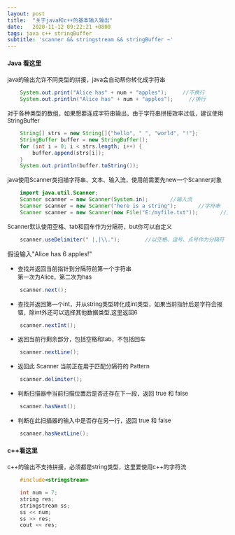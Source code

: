 ```yaml
---
layout: post
title:  "关于java和c++的基本输入输出"
date:   2020-11-12 09:22:21 +0800
tags: java c++ stringBuffer
subtitle: 'scanner && stringstream && stringBuffer ~'
---
```


#### Java 看这里

<font size=2>java的输出允许不同类型的拼接，java会自动帮你转化成字符串</font>

```java
    System.out.print("Alice has" + num + "apples");     //不换行
    System.out.println("Alice has" + num + "apples");     //换行
```

<font size=2>对于各种类型的数组，如果想要连成字符串输出，由于字符串拼接效率过低，建议使用StringBuffer</font>

```java
    String[] strs = new String[]{"hello", " ", "world", "!"};
    StringBuffer buffer = new StringBuffer();
    for (int i = 0; i < strs.length; i++) {
        buffer.append(strs[i]);
    }
    System.out.println(buffer.toString());
```

<font size=2>java使用Scanner类扫描字符串、文本、输入流，使用前需要先new一个Scanner对象</font>
  
```java
    import java.util.Scanner;
    Scanner scanner = new Scanner(System.in);       //输入流
    Scanner scanner = new Scanner("here is a string");       //字符串
    Scanner scanner = new Scanner(new File("E:/myfile.txt"));       //文件
```

<font size=2>Scanner默认使用空格、tab和回车作为分隔符，but你可以自定义</font>

```java
    scanner.useDelimiter(" |,|\\.");        //以空格、逗号、点号作为分隔符
```

假设输入"Alice has 6 apples!"

- <font size=2>查找并返回当前指针到分隔符前第一个字符串<br>第一次为Alice，第二次为has</font>
  
```java
    scanner.next();
```

- <font size=2>查找并返回第一个int，并从string类型转化成int类型，如果当前指针后是字符会报错，除int外还可以选择其他数据类型,这里返回6</font>
  
```java
    scanner.nextInt();
```

- <font size=2>返回当前行剩余部分，包括空格和tab，不包括回车</font>

```java
    scanner.nextLine();
```

- <font size=2>返回此 Scanner 当前正在用于匹配分隔符的 Pattern</font>

```java
    scanner.delimiter();
```

- <font size=2>判断扫描器中当前扫描位置后是否还存在下一段，返回 true 和 false</font>

```java
    scanner.hasNext();
```

- <font size=2>判断在此扫描器的输入中是否存在另一行，返回 true 和 false</font>

```java
    scanner.hasNextLine();
```

#### c++看这里

<font size=2>c++的输出不支持拼接，必须都是string类型，这里要使用c++的字符流</font>

```c++
    #include<stringstream>

    int num = 7;
    string res;
    stringstream ss;
    ss << num;
    ss >> res;
    cout << res;
```